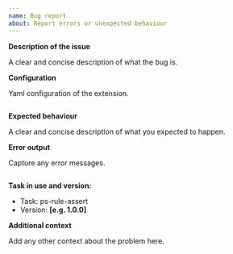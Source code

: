 ```yaml
---
name: Bug report
about: Report errors or unexpected behaviour
---
```


**Description of the issue**

A clear and concise description of what the bug is.

**Configuration**

Yaml configuration of the extension.

```yaml

```

**Expected behaviour**

A clear and concise description of what you expected to happen.

**Error output**

Capture any error messages.

```text

```

**Task in use and version:**

- Task: ps-rule-assert
- Version: **[e.g. 1.0.0]**

**Additional context**

Add any other context about the problem here.
